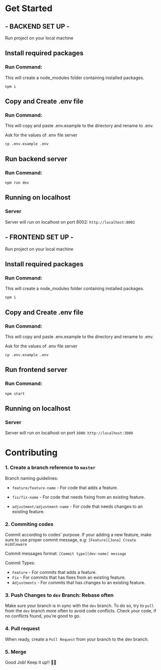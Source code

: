 # Get Started

## - BACKEND SET UP -
Run project on your local machine

## Install required packages
### Run Command: 
This will create a node_modules folder containing installed packages.
   
```
npm i 
```

## Copy and Create .env file
### Run Command: 
This will copy and paste .env.example to the directory and rename to .env.

Ask for the values of .env file server
```
cp .env.example .env
```
     
## Run backend server
### Run Command: 

```
npm run dev
```

## Running on localhost

### Server
Server will run on localhost on port 8002:
`
http://localhost:8002
`

## - FRONTEND SET UP -

Run project on your local machine

## Install required packages
### Run Command: 
This will create a node_modules folder containing installed packages.
   
```
npm i 
```

## Copy and Create .env file
### Run Command: 
This will copy and paste .env.example to the directory and rename to .env.

Ask for the values of .env file server
```
cp .env.example .env
```
     
## Run frontend server
### Run Command: 

```
npm start
```

## Running on localhost

### Server
Server will run on localhost on port `3000`:
`
http://localhost:3000
`

# Contributing

### 1. Create a branch reference to `master`

Branch naming guidelines:

- `feature/feature-name` - For code that adds a feature.

- `fix/fix-name` - For code that needs fixing from an existing feature.

- `adjustment/adjustment-name` - For code that needs changes to an existing feature.


### 2. Commiting codes

Commit according to codes' purpose. If your adding a new feature, make sure to use proper commit message, e.g: `[Feature][Jona] Create middleware`

Commit messages format:
`[Commit type][dev-name] message`

Commit Types:

- `Feature` - For commits that adds a feature.
- `Fix` - For commits that has fixes from an existing feature.
- `Adjustments` - For commits that has changes to an existing feature.


### 3. Push Changes to `dev` Branch: Rebase often


Make sure your branch is in sync with the `dev` branch. To do so, try to `pull` from the `dev` branch more often to avoid code conflicts. Check your code, if no conflicts found, you're good to go.

### 4. Pull request

When ready, create a `Pull Request` from your branch to the dev branch.

### 5. Merge

Good Job! Keep it up!! 🥳😎
